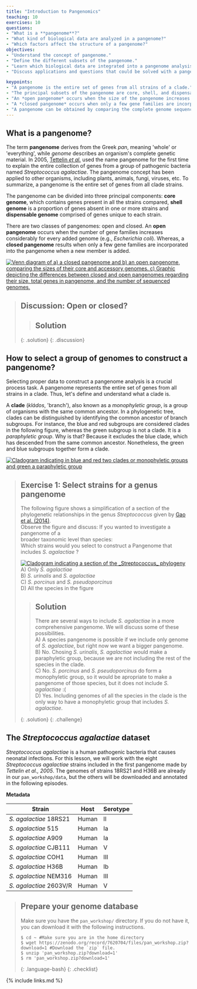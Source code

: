 ```yaml
---
title: "Introduction to Pangenomics"
teaching: 10
exercises: 10
questions:
- "What is a **pangenome**?" 
- "What kind of biological data are analyzed in a pangenome?"
- "Which factors affect the structure of a pangenome?"
objectives:
- "Understand the concept of pangenome."
- "Define the different subsets of the pangenome."
- "Learn which biological data are integrated into a pangenome analysis."
- "Discuss applications and questions that could be solved with a pangenome analysis."

keypoints:
- "A pangenome is the entire set of genes from all strains of a clade."
- "The principal subsets of the pangenome are core, shell, and dispensable genome."
- "An *open pangenome* occurs when the size of the pangenome increases considerably with every added genome."
- "A *closed pangenome* occurs when only a few gene families are incorporated to the pangenome when a new genome is added."
- "A pangenome can be obtained by comparing the complete genome sequences of all clade members."
---
```

## What is a pangenome?

The term **pangenome** derives from the Greek *pan*, meaning 'whole' or 'everything', while *genome* describes
an organism's complete genetic material. In 2005, [Tettelin *et al.*](https://www.pnas.org/doi/10.1073/pnas.0506758102]) used the name pangenome for the first time
to explain the entire collection of genes from a group of pathogenic bacteria named *Streptococcus agalactiae*.
The pangenome concept has been applied to other organisms, including plants, animals, fungi, viruses, etc.
To summarize, a pangenome is the entire set of genes from all clade strains.

The pangenome can be divided into three principal components: **core genome**, which contains genes present
in all the strains compared, **shell genome** is a proportion of genes absent in one or more strains
and **dispensable genome** comprised of genes unique to each strain.

There are two classes of pangenomes: open and closed. An **open pangenome** occurs when the number of gene families increases considerably for every added genome (e.g., *Escherichia coli*). Whereas, a **closed pangenome**
results when only a few gene families are incorporated into the pangenome when a new member is added.


<a href="{{ page.root }}/fig/01-01-01.png">
   <img src="{{ page.root }}/fig/01-01-01.png" alt=" Venn diagram of a) a closed pangenome and b) an open pangenome, comparing the sizes of their core and accessory genomes. c) Graphic depicting the differences between closed and open pangenomes regarding their size, total genes in pangenome, and the number of sequenced genomes." />
  </a>

> ## Discussion: Open or closed?
>  
>  
> > ## Solution
> > 
> > 
> {: .solution}
{: .discussion}

## How to select a group of genomes to construct a pangenome?

Selecting proper data to construct a pangenome analysis is a crucial process task. A pangenome represents
the entire set of genes from all strains in a clade. Thus, let's define and understand what a clade is.

A **clade** (*kládos*, 'branch'), also known as a *monophyletic group*, is a group of organisms with the same common ancestor.
In a phylogenetic tree, clades can be distinguished by identifying the common ancestor of branch subgroups. For instance, the blue and red subgroups are considered clades in the following figure, whereas the green subgroup is not a clade. It is a *paraphyletic group*.
Why is that? Because it excludes the blue clade, which has descended from the same common ancestor. Nonetheless, the green and blue subgroups
together form a clade.

<a href="{{ page.root }}/fig/01-01-02.png">
   <img src="{{ page.root }}/fig/01-01-02.png" alt=" Cladogram indicating in blue and red two clades or monophyletic groups and green a paraphyletic group" />
  </a>

> ## Exercise 1: Select strains for a genus pangenome  
>  The following figure shows a simplification of a section of the phylogenetic relationships in the genus _Streptococcus_ given by [Gao et al. (2014)](https://journals.plos.org/plosone/article?id=10.1371/journal.pone.0101229).  
>  Observe the figure and discuss:
>  If you wanted to investigate a pangenome of a  
>  broader taxonomic level than species:  
>  Which strains would you select to construct a Pangenome that includes _S. agalactiae_ ? 
>  
>  <a href="{{ page.root }}/fig/01-01-03.png"><img src="{{ page.root }}/fig/01-01-03.png" alt="Cladogram indicating a section of the _Streptococcus_ phylogeny" /></a>  
>  A) Only _S. agalactiae_   
>  B)  _S. urinalis_ and _S. agalactiae_   
>  C) _S. porcinus_ and _S. pseudoporcinus_  
>  D)  All the species in the figure
>  
> > ## Solution
> > There are several ways to include _S. agalactiae_ in a more comprehensive pangenome. We will discuss some of these possibilities.  
> > A) A species pangenome is possible if we include only genome of *S. agalactiae*, but right now we want a bigger pangenome.  
> > B) No. Chosing _S. urinalis_, _S. agalactiae_ would make a paraphyletic group, because we are not including the rest of the species in the clade.   
> > C) No.  _S. porcinus_ and _S. pseudoporcinus_ do form a monophyletic group, so it would be apropriate to make a pangenome of those species, but it
> > does not include _S. agalactiae_ :(  
> > D) Yes. Including genomes of all the species in the clade is the only way to have a monophyletic group that includes *S. agalactiae*.  
> > 
> {: .solution}
{: .challenge}

## The *Streptococcus agalactiae* dataset

*Streptococcus agalactiae* is a human pathogenic bacteria that causes neonatal infections. For this lesson, we will work with the eight *Streptococcus agalactiae* strains included in the first pangenome made by *Tettelin et al., 2005*. The genomes of strains 18RS21 and H36B are already in our `pan_workshop/data`, but the others will be downloaded and annotated in the following episodes.

**Metadata**


|Strain	| Host	| Serotype   |
|-------------------------|---------|------------|
|*S. agalactiae*  18RS21  | Human   | II       	|
|*S. agalactiae*  515 	| Human   | Ia       	|
|*S. agalactiae*  A909	| Human   | Ia       	|
|*S. agalactiae*  CJB111  | Human   | V       	|
|*S. agalactiae*  COH1	| Human   | III       	|
|*S. agalactiae*  H36B	| Human   | Ib       	|
|*S. agalactiae*  NEM316	| Human   | III     	|
|*S. agalactiae*  2603V/R 	| Human   | V      	|



> ## Prepare your genome database
> Make sure you have the `pan_workshop/` directory. If you do not have it, you can download it with the following instructions.
>
> ~~~
> $ cd ~ #Make sure you are in the home directory
> $ wget https://zenodo.org/record/7620704/files/pan_workshop.zip?download=1 #Download the `zip` file.
> $ unzip 'pan_workshop.zip?download=1' 
> $ rm 'pan_workshop.zip?download=1'
> ~~~
> {: .language-bash}
{: .checklist}

{% include links.md %}





